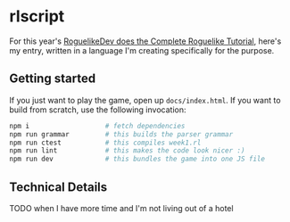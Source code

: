 # rlscript

For this year's [RoguelikeDev does the Complete Roguelike Tutorial](https://old.reddit.com/r/roguelikedev/comments/vhfsda/roguelikedev_does_the_complete_roguelike_tutorial/), here's my entry, written in a language I'm creating specifically for the purpose.

## Getting started

If you just want to play the game, open up `docs/index.html`. If you want to build from scratch, use the following invocation:

```sh
npm i                   # fetch dependencies
npm run grammar         # this builds the parser grammar
npm run ctest           # this compiles week1.rl
npm run lint            # this makes the code look nicer :)
npm run dev             # this bundles the game into one JS file
```

## Technical Details

TODO when I have more time and I'm not living out of a hotel
